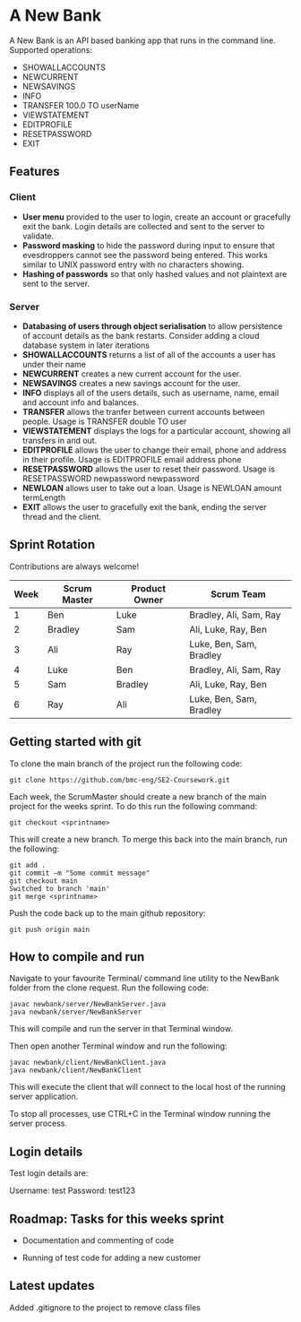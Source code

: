 # A New Bank

A New Bank is an API based banking app that runs in the command line. Supported operations:

- SHOWALLACCOUNTS
- NEWCURRENT
- NEWSAVINGS
- INFO
- TRANSFER 100.0 TO userName
- VIEWSTATEMENT
- EDITPROFILE
- RESETPASSWORD
- EXIT

## Features

### Client

- **User menu** provided to the user to login, create an account or gracefully exit the bank. Login details are collected and sent to the server to validate.
- **Password masking** to hide the password during input to ensure that evesdroppers cannot see the password being entered. This works similar to UNIX password entry with no characters showing.
- **Hashing of passwords** so that only hashed values and not plaintext are sent to the server.

### Server

- **Databasing of users through object serialisation** to allow persistence of account details as the bank restarts. Consider adding a cloud database system in later iterations
- **SHOWALLACCOUNTS** returns a list of all of the accounts a user has under their name
- **NEWCURRENT** creates a new current account for the user.
- **NEWSAVINGS** creates a new savings account for the user.
- **INFO** displays all of the users details, such as username, name, email and account info and balances.
- **TRANSFER** allows the tranfer between current accounts between people. Usage is TRANSFER double TO user
- **VIEWSTATEMENT** displays the logs for a particular account, showing all transfers in and out. 
- **EDITPROFILE** allows the user to change their email, phone and address in their profile. Usage is EDITPROFILE email address phone
- **RESETPASSWORD** allows the user to reset their password. Usage is RESETPASSWORD newpassword newpassword
- **NEWLOAN** allows user to take out a loan. Usage is NEWLOAN amount termLength
- **EXIT** allows the user to gracefully exit the bank, ending the server thread and the client.


## Sprint Rotation

Contributions are always welcome!

| Week| Scrum Master| Product Owner | Scrum Team |  
| ------------- | ------------- | --------    | ------|
| 1 | Ben | Luke   | Bradley, Ali, Sam, Ray |
| 2 | Bradley | Sam | Ali, Luke, Ray, Ben |
| 3 | Ali | Ray | Luke, Ben, Sam, Bradley|
| 4 | Luke | Ben | Bradley, Ali, Sam, Ray |
| 5 | Sam | Bradley | Ali, Luke, Ray, Ben |
| 6 | Ray | Ali | Luke, Ben, Sam, Bradley|

## Getting started with git

To clone the main branch of the project run the following code:

``` git clone https://github.com/bmc-eng/SE2-Coursework.git ```

Each week, the ScrumMaster should create a new branch of the main project for the weeks sprint. To do this run the following command:

``` git branch <sprintname>
git checkout <sprintname>
```

This will create a new branch. To merge this back into the main branch, run the following:

``` 
git add .
git commit –m "Some commit message"
git checkout main
Switched to branch 'main'
git merge <sprintname>
```

Push the code back up to the main github repository:

``` git push origin main ```


## How to compile and run
Navigate to your favourite Terminal/ command line utility to the NewBank folder from the clone request. Run the following code:

```
javac newbank/server/NewBankServer.java
java newbank/server/NewBankServer
```

This will compile and run the server in that Terminal window.

Then open another Terminal window and run the following:

```
javac newbank/client/NewBankClient.java
java newbank/client/NewBankClient
```

This will execute the client that will connect to the local host of the running server application.

To stop all processes, use CTRL+C in the Terminal window running the server process.

## Login details

Test login details are:

Username: test
Password: test123

## Roadmap: Tasks for this weeks sprint

- Documentation and commenting of code

- Running of test code for adding a new customer

## Latest updates


Added .gitignore to the project to remove class files


